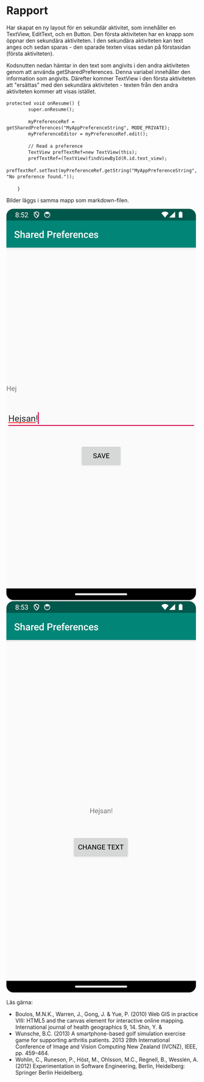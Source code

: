
# Rapport

Har skapat en ny layout för en sekundär aktivitet, som innehåller en TextView, EditText, 
och en Button. Den första aktiviteten har en knapp som öppnar den sekundära aktiviteten. I 
den sekundära aktiviteten kan text anges och sedan sparas - den sparade texten visas sedan 
på förstasidan (första aktiviteten).

Kodsnutten nedan hämtar in den text som angivits i den andra aktiviteten genom att använda 
getSharedPreferences. Denna variabel innehåller den information som angivits. Därefter 
kommer TextView i den första aktiviteten att "ersättas" med den sekundära aktiviteten - 
texten från den andra aktiviteten kommer att visas istället.

```
protected void onResume() {
        super.onResume();

        myPreferenceRef = getSharedPreferences("MyAppPreferenceString", MODE_PRIVATE);
        myPreferenceEditor = myPreferenceRef.edit();

        // Read a preference
        TextView prefTextRef=new TextView(this);
        prefTextRef=(TextView)findViewById(R.id.text_view);
        prefTextRef.setText(myPreferenceRef.getString("MyAppPreferenceString", "No preference found."));

    }
```

Bilder läggs i samma mapp som markdown-filen.

![](Screenshot_EditText.png)
![](Screenshot_Text.png)

Läs gärna:

- Boulos, M.N.K., Warren, J., Gong, J. & Yue, P. (2010) Web GIS in practice VIII: HTML5 and the canvas element for interactive online mapping. International journal of health geographics 9, 14. Shin, Y. &
- Wunsche, B.C. (2013) A smartphone-based golf simulation exercise game for supporting arthritis patients. 2013 28th International Conference of Image and Vision Computing New Zealand (IVCNZ), IEEE, pp. 459–464.
- Wohlin, C., Runeson, P., Höst, M., Ohlsson, M.C., Regnell, B., Wesslén, A. (2012) Experimentation in Software Engineering, Berlin, Heidelberg: Springer Berlin Heidelberg.
